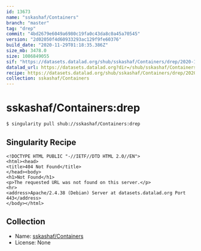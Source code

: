 ```yaml
---
id: 13673
name: "sskashaf/Containers"
branch: "master"
tag: "drep"
commit: "4bd2679e6049a6980c19fa0c43da8c0a45a70545"
version: "2d02050f4d60933293ac129f9fe60376"
build_date: "2020-11-29T01:18:35.386Z"
size_mb: 3478.0
size: 1086849055
sif: "https://datasets.datalad.org/shub/sskashaf/Containers/drep/2020-11-29-4bd2679e-2d02050f/2d02050f4d60933293ac129f9fe60376.sif"
datalad_url: https://datasets.datalad.org?dir=/shub/sskashaf/Containers/drep/2020-11-29-4bd2679e-2d02050f/
recipe: https://datasets.datalad.org/shub/sskashaf/Containers/drep/2020-11-29-4bd2679e-2d02050f/Singularity
collection: sskashaf/Containers
---
```


# sskashaf/Containers:drep

```bash
$ singularity pull shub://sskashaf/Containers:drep
```

## Singularity Recipe

```singularity
<!DOCTYPE HTML PUBLIC "-//IETF//DTD HTML 2.0//EN">
<html><head>
<title>404 Not Found</title>
</head><body>
<h1>Not Found</h1>
<p>The requested URL was not found on this server.</p>
<hr>
<address>Apache/2.4.38 (Debian) Server at datasets.datalad.org Port 443</address>
</body></html>
```

## Collection

 - Name: [sskashaf/Containers](https://github.com/sskashaf/Containers)
 - License: None


